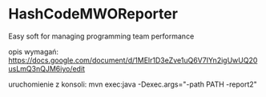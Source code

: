 # HashCodeMWOReporter
Easy soft for managing programming team performance 

opis wymagań: https://docs.google.com/document/d/1MElr1D3eZve1uQ6V7IYn2igUwUQ20usLmQ3nQJM6iyo/edit

uruchomienie z konsoli: mvn exec:java -Dexec.args="-path PATH -report2"
